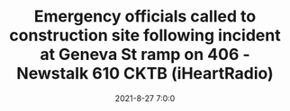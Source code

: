 ---
"title": "Emergency officials called to construction site following incident at Geneva St ramp on 406 - Newstalk 610 CKTB (iHeartRadio)"
"date": "2021-8-27 7:0:0"
"feed_name": "GOOGLENEWSCONSTRUCTION"
"feed_website": "https://news.google.com/search?q=construction%2Bincident&hl=en-US&gl=US&ceid=US:en"
"feed_rss": "https://news.google.com/rss/search?q=construction%2Bincident&hl=en-US&gl=US&ceid=US:en"
"link": "https://www.iheartradio.ca/610cktb/news/emergency-officials-called-to-construction-site-following-incident-at-geneva-st-ramp-on-406-1.15945775"
"file": "_posts/2021-1-1-54d3db174c6ff2e0967515086a3b6f165c000ad8.md"
"accident": "0"
"drilling": "0"
---